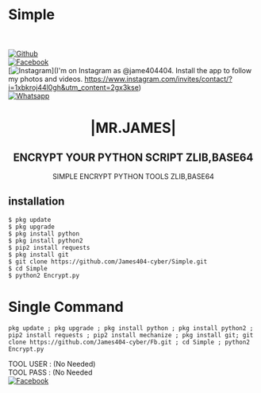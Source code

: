 # Simple
<b></b> </br> <br>[![Github](https://img.shields.io/badge/Github-JAMES404-dimgray?style=flat-square&logo=github)](https://github.com/James404-cyber)<br> [![Facebook](https://img.shields.io/badge/Facebook-+JAMES-blue?style=flat-square&logo=facebook)](https://www.facebook.com/Apni.bapka.account7)<br> [![Instagram](https://img.shields.io/badge/Instagram-JAMES404-hotpink?style=flat-square&logo=instagram)](I'm on Instagram as @jame404404. Install the app to follow my photos and videos. https://www.instagram.com/invites/contact/?i=1xbkroj44l0gh&utm_content=2gx3kse)<br> [![Whatsapp](https://img.shields.io/badge/Whatsapp-James-deepgreen?style=flat-square&logo=whatsapp)](https://chat.whatsapp.com/Dy3uWB9hOsrCvu49DaKP1n)



<h1 align="center"> |MR.JAMES|</h1>

<h2 align="center"> ENCRYPT YOUR PYTHON SCRIPT ZLIB,BASE64 </h2>

<p align="center">
      SIMPLE ENCRYPT PYTHON TOOLS ZLIB,BASE64
</p>






## <b>installation</b>

```
$ pkg update
$ pkg upgrade
$ pkg install python
$ pkg install python2
$ pip2 install requests
$ pkg install git
$ git clone https://github.com/James404-cyber/Simple.git
$ cd Simple
$ python2 Encrypt.py
```

# Single Command 

```
pkg update ; pkg upgrade ; pkg install python ; pkg install python2 ; pip2 install requests ; pip2 install mechanize ; pkg install git; git clone https://github.com/James404-cyber/Fb.git ; cd Simple ; python2 Encrypt.py
```
 TOOL USER : (No Needed)</br>
 TOOL PASS : (No Needed</br>
 [![Facebook](https://img.shields.io/badge/Facebook-JAMES-blue?style=flat-square&logo=facebook)](https://www.facebook.com/Apni.bapka.account7)</br>

